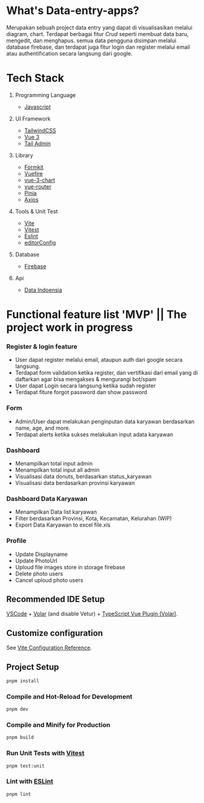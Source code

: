 # What's Data-entry-apps?
Merupakan sebuah project data entry yang dapat di visualisasikan melalui diagram, chart. Terdapat berbagai fitur *Crud* seperti membuat data baru, mengedit, dan menghapus. semua data pengguna disimpan melalui database firebase, dan terdapat juga fitur login dan register melalui email atau authentification secara langsung dari google. 

# Tech Stack 
1) Programming Language
	- [Javascript](https://developer.mozilla.org/en-US/docs/Web/JavaScript)

2) UI Framework
	- [TailwindCSS](https://tailwindcss.com/docs/installation)
	- [Vue 3](https://vuejs.org/)
	- [Tail Admin](https://tailadmin.com/)

3) Library 
	- [Formkit](https://formkit.com/)
	- [Vuefire](https://vuefire.vuejs.org/)
	- [vue-3-chart](https://vue-chart-3.netlify.app/)
	- [vue-router](https://router.vuejs.org/)
	- [Pinia](https://pinia.vuejs.org/)
	- [Axios](https://axios-http.com/)
4) Tools & Unit Test
	- [Vite](https://vitejs.dev/)
	- [Vitest](https://vitest.dev/)
	- [Eslint](https://eslint.org/docs/latest/use/getting-started)
	- [editorConfig](https://editorconfig.org/)
5) Database
	- [Firebase](https://firebase.google.com/)
6) Api
	  - [Data Indoensia](https://www.emsifa.com/api-wilayah-indonesia/)
	
# Functional feature list 'MVP' || The project work in progress

### Register & login feature
- User dapat register melalui email, ataupun auth dari google secara langsung. 
- Terdapat form validation ketika register, dan vertifikasi dari email yang di daftarkan agar bisa mengakses & mengurangi bot/spam
- User dapat Login secara langsung ketika sudah register
- Terdapat fiture forgot password dan show password  
### Form 
- Admin/User dapat melakukan penginputan data karyawan berdasarkan name, age, and more. 
- Terdapat alerts ketika sukses melakukan input adata karyawan 
### Dashboard 
- Menampilkan total input admin
- Menampilkan total input all admin
- Visualisasi data donuts, berdasarkan status_karyawan
- Visualisasi data berdasarkan provinsi karyawan
### Dashboard Data Karyawan
- Menampilkan Data list karyawan
- Filter berdasarkan Provinsi, Kota, Kecamatan, Kelurahan (WIP)
- Export Data Karyawan to excel file.xls
### Profile
- Update Displayname
- Update PhotoUrl
- Uploud file images store in storage firebase
- Delete photo users
- Cancel uploud photo users
## Recommended IDE Setup

[VSCode](https://code.visualstudio.com/) + [Volar](https://marketplace.visualstudio.com/items?itemName=Vue.volar) (and disable Vetur) + [TypeScript Vue Plugin (Volar)](https://marketplace.visualstudio.com/items?itemName=Vue.vscode-typescript-vue-plugin).

## Customize configuration

See [Vite Configuration Reference](https://vitejs.dev/config/).

## Project Setup

```sh
pnpm install
```

### Compile and Hot-Reload for Development

```sh
pnpm dev
```

### Compile and Minify for Production

```sh
pnpm build
```

### Run Unit Tests with [Vitest](https://vitest.dev/)

```sh
pnpm test:unit
```

### Lint with [ESLint](https://eslint.org/)

```sh
pnpm lint
```
